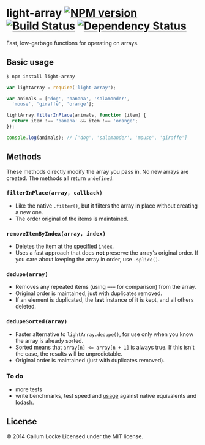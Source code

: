 # light-array [![NPM version][npm-image]][npm-url] [![Build Status][travis-image]][travis-url] [![Dependency Status][depstat-image]][depstat-url]

Fast, low-garbage functions for operating on arrays.


## Basic usage

```sh
$ npm install light-array
```

```js
var lightArray = require('light-array');

var animals = ['dog', 'banana', 'salamander',
  'mouse', 'giraffe', 'orange'];

lightArray.filterInPlace(animals, function (item) {
  return item !== 'banana' && item !== 'orange';
});

console.log(animals); // ['dog', 'salamander', 'mouse', 'giraffe']
```


## Methods

These methods directly modify the array you pass in. No new arrays are created. The methods all return `undefined`.


### `filterInPlace(array, callback)`

- Like the native `.filter()`, but it filters the array in place without creating a new one.
- The order original of the items is maintained.

### `removeItemByIndex(array, index)`

- Deletes the item at the specified `index`.
- Uses a fast approach that does **not** preserve the array's original order. If you care about keeping the array in order, use `.splice()`.

### `dedupe(array)`

- Removes any repeated items (using `===` for comparison) from the array.
- Original order is maintained, just with duplicates removed.
- If an element is duplicated, the **last** instance of it is kept, and all others deleted.


### `dedupeSorted(array)`

- Faster alternative to `lightArray.dedupe()`, for use only when you know the array is already sorted.
- Sorted means that `array[n] <= array[n + 1]` is always true. If this isn't the case, the results will be unpredictable.
- Original order is maintained (just with duplicates removed).


### To do

- more tests
- write benchmarks, test speed and [usage](https://github.com/arunoda/node-usage) against native equivalents and lodash.


## License

© 2014 Callum Locke
Licensed under the MIT license.


[npm-url]: https://npmjs.org/package/light-array
[npm-image]: https://img.shields.io/npm/v/light-array.svg?style=flat-square

[travis-url]: http://travis-ci.org/callumlocke/light-array
[travis-image]: https://img.shields.io/travis/callumlocke/light-array.svg?style=flat-square

[depstat-url]: https://david-dm.org/callumlocke/light-array
[depstat-image]: https://img.shields.io/david/callumlocke/light-array.svg?style=flat-square
